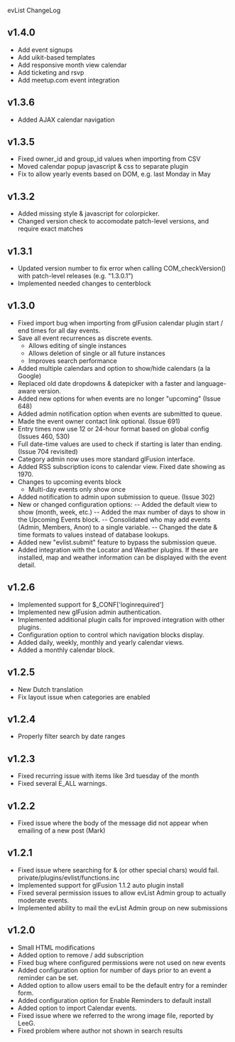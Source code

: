 evList ChangeLog

v1.4.0
------
- Add event signups
- Add uikit-based templates
- Add responsive month view calendar
- Add ticketing and rsvp
- Add meetup.com event integration

v1.3.6
------
- Added AJAX calendar navigation

v1.3.5
------
- Fixed owner_id and group_id values when importing from CSV
- Moved calendar popup javascript & css to separate plugin
- Fix to allow yearly events based on DOM, e.g. last Monday in May

v1.3.2
------
- Added missing style & javascript for colorpicker.
- Changed version check to accomodate patch-level versions, and require exact
    matches

v1.3.1
------
- Updated version number to fix error when calling COM_checkVersion() with
    patch-level releases (e.g. "1.3.0.1")
- Implemented needed changes to centerblock

v1.3.0
------
- Fixed import bug when importing from glFusion calendar plugin
  start / end times for all day events.
- Save all event recurrences as discrete events.
    - Allows editing of single instances
    - Allows deletion of single or all future instances
    - Improves search performance
- Added multiple calendars and option to show/hide calendars (a la Google)
- Replaced old date dropdowns & datepicker with a faster and language-aware 
    version.
- Added new options for when events are no longer "upcoming" (Issue 648)
- Added admin notification option when events are submitted to queue.
- Made the event owner contact link optional. (Issue 691)
- Entry times now use 12 or 24-hour format based on global config (Issues 460, 530)
- Full date-time values are used to check if starting is later than ending.
    (Issue 704 revisited)
- Category admin now uses more standard glFusion interface.
- Added RSS subscription icons to calendar view.  Fixed date showing as 1970.
- Changes to upcoming events block
    - Multi-day events only show once
- Added notification to admin upon submission to queue. (Issue 302)
- New or changed configuration options:
-- Added the default view to show (month, week, etc.)
-- Added the max number of days to show in the Upcoming Events block.
-- Consolidated who may add events (Admin, Members, Anon) to a single variable.
-- Changed the date & time formats to values instead of database lookups.
- Added new "evlist.submit" feature to bypass the submission queue.
- Added integration with the Locator and Weather plugins.  If these are 
    installed, map and weather information can be displayed with the event 
    detail.

v1.2.6
------
- Implemented support for $_CONF['loginrequired']
- Implemented new glFusion admin authentication.
- Implemented additional plugin calls for improved integration with
  other plugins.
- Configuration option to control which navigation blocks display.
- Added daily, weekly, monthly and yearly calendar views.
- Added a monthly calendar block.

v1.2.5
------
- New Dutch translation
- Fix layout issue when categories are enabled

v1.2.4
------
- Properly filter search by date ranges

v1.2.3
------
- Fixed recurring issue with items like 3rd tuesday of the month
- Fixed several E_ALL warnings.

v1.2.2
------
- Fixed issue where the body of the message did not appear when emailing
  of a new post (Mark)

v1.2.1
------
- Fixed issue where searching for & (or other special chars) would fail.
        private/plugins/evlist/functions.inc
- Implemented support for glFusion 1.1.2 auto plugin install
- Fixed several permission issues to allow evList Admin group to actually
  moderate events.
- Implemented ability to mail the evList Admin group on new submissions

v1.2.0
------
- Small HTML modifications
- Added option to remove / add subscription
- Fixed bug where configured permissions were not used on new events
- Added configuration option for number of days prior to an event
  a reminder can be set.
- Added option to allow users email to be the default entry for a reminder
  form.
- Added configuration option for Enable Reminders to default install
- Added option to import Calendar events.
- Fixed issue where we referred to the wrong image file, reported by LeeG.
- Fixed problem where author not shown in search results
